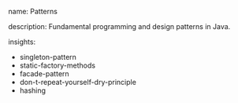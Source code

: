 name: Patterns

description: Fundamental programming and design patterns in Java.

insights:
  - singleton-pattern
  - static-factory-methods
  - facade-pattern
  - don-t-repeat-yourself-dry-principle
  - hashing

